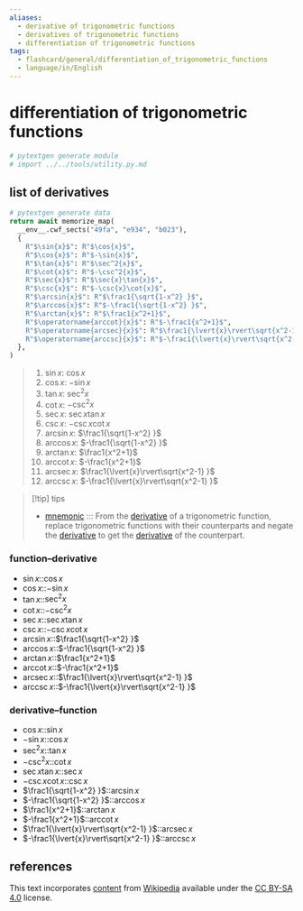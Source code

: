 ```yaml
---
aliases:
  - derivative of trigonometric functions
  - derivatives of trigonometric functions
  - differentiation of trigonometric functions
tags:
  - flashcard/general/differentiation_of_trigonometric_functions
  - language/in/English
---
```


# differentiation of trigonometric functions

```Python
# pytextgen generate module
# import ../../tools/utility.py.md
```

## list of derivatives

```Python
# pytextgen generate data
return await memorize_map(
  __env__.cwf_sects("49fa", "e934", "b023"),
  {
    R"$\sin{x}$": R"$\cos{x}$",
    R"$\cos{x}$": R"$-\sin{x}$",
    R"$\tan{x}$": R"$\sec^2{x}$",
    R"$\cot{x}$": R"$-\csc^2{x}$",
    R"$\sec{x}$": R"$\sec{x}\tan{x}$",
    R"$\csc{x}$": R"$-\csc{x}\cot{x}$",
    R"$\arcsin{x}$": R"$\frac1{\sqrt{1-x^2} }$",
    R"$\arccos{x}$": R"$-\frac1{\sqrt{1-x^2} }$",
    R"$\arctan{x}$": R"$\frac1{x^2+1}$",
    R"$\operatorname{arccot}{x}$": R"$-\frac1{x^2+1}$",
    R"$\operatorname{arcsec}{x}$": R"$\frac1{\lvert{x}\rvert\sqrt{x^2-1} }$",
    R"$\operatorname{arccsc}{x}$": R"$-\frac1{\lvert{x}\rvert\sqrt{x^2-1} }$",
  },
)
```

<!--pytextgen generate section="49fa"--><!-- The following content is generated at 2023-12-13T23:33:14.053109+08:00. Any edits will be overridden! -->

> 1. $\sin{x}$: $\cos{x}$
> 2. $\cos{x}$: $-\sin{x}$
> 3. $\tan{x}$: $\sec^2{x}$
> 4. $\cot{x}$: $-\csc^2{x}$
> 5. $\sec{x}$: $\sec{x}\tan{x}$
> 6. $\csc{x}$: $-\csc{x}\cot{x}$
> 7. $\arcsin{x}$: $\frac1{\sqrt{1-x^2} }$
> 8. $\arccos{x}$: $-\frac1{\sqrt{1-x^2} }$
> 9. $\arctan{x}$: $\frac1{x^2+1}$
> 10. $\operatorname{arccot}{x}$: $-\frac1{x^2+1}$
> 11. $\operatorname{arcsec}{x}$: $\frac1{\lvert{x}\rvert\sqrt{x^2-1} }$
> 12. $\operatorname{arccsc}{x}$: $-\frac1{\lvert{x}\rvert\sqrt{x^2-1} }$

<!--/pytextgen-->

> [!tip] tips
>
> - [mnemonic](mnemonic.md) ::: From the [derivative](derivative.md) of a trigonometric function, replace trigonometric functions with their counterparts and negate the [derivative](derivative.md) to get the [derivative](derivative.md) of the counterpart. <!--SR:!2024-08-27,208,330!2025-06-12,340,359-->

### function–derivative

<!--pytextgen generate section="e934"--><!-- The following content is generated at 2024-01-04T20:17:51.635097+08:00. Any edits will be overridden! -->

- $\sin{x}$::$\cos{x}$ <!--SR:!2024-10-07,239,330-->
- $\cos{x}$::$-\sin{x}$ <!--SR:!2024-11-24,278,330-->
- $\tan{x}$::$\sec^2{x}$ <!--SR:!2024-11-29,282,330-->
- $\cot{x}$::$-\csc^2{x}$ <!--SR:!2024-07-18,4,210-->
- $\sec{x}$::$\sec{x}\tan{x}$ <!--SR:!2024-09-24,210,290-->
- $\csc{x}$::$-\csc{x}\cot{x}$ <!--SR:!2024-09-20,203,290-->
- $\arcsin{x}$::$\frac1{\sqrt{1-x^2} }$ <!--SR:!2024-11-11,142,270-->
- $\arccos{x}$::$-\frac1{\sqrt{1-x^2} }$ <!--SR:!2024-08-23,190,310-->
- $\arctan{x}$::$\frac1{x^2+1}$ <!--SR:!2025-01-01,308,330-->
- $\operatorname{arccot}{x}$::$-\frac1{x^2+1}$ <!--SR:!2024-10-26,256,330-->
- $\operatorname{arcsec}{x}$::$\frac1{\lvert{x}\rvert\sqrt{x^2-1} }$ <!--SR:!2025-03-15,284,250-->
- $\operatorname{arccsc}{x}$::$-\frac1{\lvert{x}\rvert\sqrt{x^2-1} }$ <!--SR:!2024-10-20,214,290-->

<!--/pytextgen-->

### derivative–function

<!--pytextgen generate section="b023"--><!-- The following content is generated at 2024-01-04T20:17:51.605095+08:00. Any edits will be overridden! -->

- $\cos{x}$::$\sin{x}$ <!--SR:!2024-10-12,244,330-->
- $-\sin{x}$::$\cos{x}$ <!--SR:!2024-09-19,226,330-->
- $\sec^2{x}$::$\tan{x}$ <!--SR:!2024-10-06,238,330-->
- $-\csc^2{x}$::$\cot{x}$ <!--SR:!2025-10-24,476,310-->
- $\sec{x}\tan{x}$::$\sec{x}$ <!--SR:!2025-01-02,269,310-->
- $-\csc{x}\cot{x}$::$\csc{x}$ <!--SR:!2024-08-21,187,310-->
- $\frac1{\sqrt{1-x^2} }$::$\arcsin{x}$ <!--SR:!2024-12-27,304,330-->
- $-\frac1{\sqrt{1-x^2} }$::$\arccos{x}$ <!--SR:!2024-12-11,291,330-->
- $\frac1{x^2+1}$::$\arctan{x}$ <!--SR:!2025-05-29,406,310-->
- $-\frac1{x^2+1}$::$\operatorname{arccot}{x}$ <!--SR:!2024-11-22,277,330-->
- $\frac1{\lvert{x}\rvert\sqrt{x^2-1} }$::$\operatorname{arcsec}{x}$ <!--SR:!2024-08-06,67,290-->
- $-\frac1{\lvert{x}\rvert\sqrt{x^2-1} }$::$\operatorname{arccsc}{x}$ <!--SR:!2025-12-13,520,310-->

<!--/pytextgen-->

## references

This text incorporates [content](https://en.wikipedia.org/wiki/differentiation_of_trigonometric_functions) from [Wikipedia](Wikipedia.md) available under the [CC BY-SA 4.0](https://creativecommons.org/licenses/by-sa/4.0/) license.
